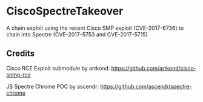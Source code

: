 # CiscoSpectreTakeover
A chain exploit using the recent Cisco SMP exploit (CVE-2017-6736) to chain into Spectre (CVE-2017-5753 and CVE-2017-5715)

## Credits

Cisco RCE Exploit submodule by artkond: https://github.com/artkond/cisco-snmp-rce

JS Spectre Chrome POC by ascendr: https://github.com/ascendr/spectre-chrome
